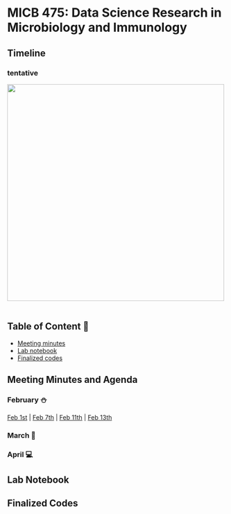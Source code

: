 # MICB 475: Data Science Research in Microbiology and Immunology

## Timeline
### tentative
<img src="https://github.com/Anmol-Baranwal/Cool-GIFs-For-GitHub/assets/74038190/ff1b5f32-9420-4dde-b2b9-ed2c0aa17459" width="500">
<br><br> 

## Table of Content 🔖
  * [Meeting minutes](#meeting-minutes-and-agenda)
  * [Lab notebook](#lab-notebook)
  * [Finalized codes](#finalized-codes)


## Meeting Minutes and Agenda
### February ⛄
[Feb 1st](/Meeting_minutes/2025-02-01.md) | [Feb 7th](/Meeting_minutes/2025-02-07.md) | [Feb 11th](/Meeting_minutes/2025-02-11.md) | [Feb 13th](/Meeting_minutes/2025-02-13.md)
### March 🌸

### April 💻

## Lab Notebook 

## Finalized Codes


